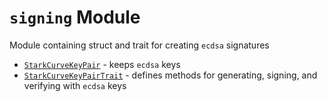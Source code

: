 # `signing` Module

Module containing struct and trait for creating `ecdsa` signatures

* [`StarkCurveKeyPair`](signing/stark_curve_key_pair.md) - keeps `ecdsa` keys
* [`StarkCurveKeyPairTrait`](signing/stark_curve_key_pair_trait.md) - defines methods for generating,
signing, and verifying with `ecdsa` keys
